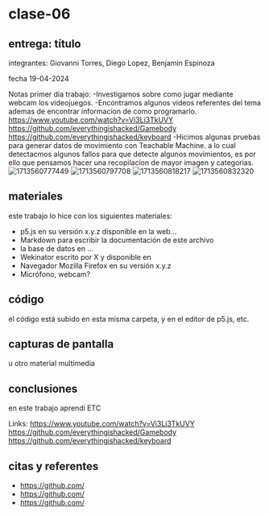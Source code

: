# clase-06

## entrega: título

integrantes: Giovanni Torres, Diego Lopez, Benjamin Espinoza

fecha 19-04-2024

Notas primer dia trabajo:
-Investigamos sobre como jugar mediante webcam los videojuegos.
-Encontramos algunos videos referentes del tema ademas de encontrar informacion de como programarlo.
https://www.youtube.com/watch?v=Vi3Li3TkUVY
https://github.com/everythingishacked/Gamebody
https://github.com/everythingishacked/keyboard
-Hicimos algunas pruebas para generar datos de movimiento con Teachable Machine.
a lo cual detectacmos algunos fallos para que detecte algunos movimientos, es por ello que pensamos hacer una recopilacion de mayor imagen y categorias.
![1713560777449](https://github.com/Juanitaliano/audiv027-2024-1/assets/163590978/9bb7f1dd-1d3c-4d49-8a5b-6edb2eaa158a)
![1713560797708](https://github.com/Juanitaliano/audiv027-2024-1/assets/163590978/1fc7c549-0cbb-4a17-8ddc-acb6a92370c9)
![1713560818217](https://github.com/Juanitaliano/audiv027-2024-1/assets/163590978/63511a8b-738b-48ef-905b-c6932b81c122)
![1713560832320](https://github.com/Juanitaliano/audiv027-2024-1/assets/163590978/a867bd91-873d-4ec9-ad0a-b553e3cea02b)


## materiales

este trabajo lo hice con los siguientes materiales:

- p5.js en su versión x.y.z disponible en la web...
- Markdown para escribir la documentación de este archivo
- la base de datos en ...
- Wekinator escrito por X y disponible en
- Navegador Mozilla Firefox en su versión x.y.z
- Micrófono, webcam?

## código

el código está subido en esta misma carpeta, y en el editor de p5.js, etc.

## capturas de pantalla

u otro material multimedia

## conclusiones

en este trabajo aprendí ETC

Links:
https://www.youtube.com/watch?v=Vi3Li3TkUVY
https://github.com/everythingishacked/Gamebody
https://github.com/everythingishacked/keyboard

## citas y referentes

- <https://github.com/>
- <https://github.com/>
- <https://github.com/>
